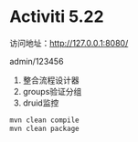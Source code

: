 # Activiti 5.22

访问地址：http://127.0.0.1:8080/

admin/123456

1. 整合流程设计器
2. groups验证分组
3. druid监控


```bash
mvn clean compile
mvn clean package
```